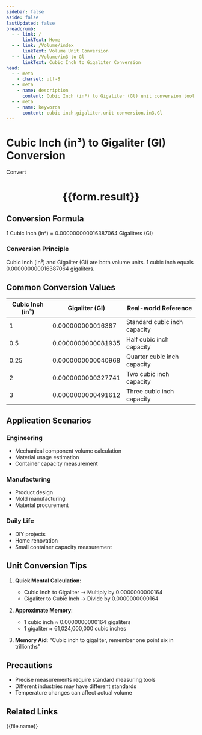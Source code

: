```yaml
---
sidebar: false
aside: false
lastUpdated: false
breadcrumb:
  - - link: /
      linkText: Home
  - - link: /Volume/index
      linkText: Volume Unit Conversion
  - - link: /Volume/in3-to-Gl
      linkText: Cubic Inch to Gigaliter Conversion
head:
  - - meta
    - charset: utf-8
  - - meta
    - name: description
      content: Cubic Inch (in³) to Gigaliter (Gl) unit conversion tool. 1 cubic inch equals 0.000000000016387064 gigaliters.
  - - meta
    - name: keywords
      content: cubic inch,gigaliter,unit conversion,in3,Gl
---
```


# Cubic Inch (in³) to Gigaliter (Gl) Conversion

<script setup>
import { onMounted, reactive, inject ,ref  } from 'vue'
import { NButton,NForm ,NFormItem,NInput,NInputNumber,NSelect,NCard,useMessage ,NGrid ,NGi } from 'naive-ui'
import { defineClientComponent } from 'vitepress'
import { Volume } from '../files';

const convert = inject('convert')
const formRef = ref(null);
const rules = {
  number:{
    required: true,
    type: 'number',
    trigger: "blur"
  }
}
const form = reactive({
  number:null,
  result:'',
  title:'Cubic Inch (in³) to Gigaliter (Gl) Conversion'
})

const convertHandler = (e) => {
  e.preventDefault();
  formRef.value?.validate((errors)=>{
    if (!errors) {
      form.result = `${form.number} in³ = ${convert(form.number).from('in3').to('Gl')} Gl`
    }
  })
}
</script>

<n-form size="large" :model="form" ref='formRef' :rules="rules">
  <n-form-item label="Value" path="number">
    <n-input-number size="large" style="width:100%" :min="0" v-model:value="form.number" placeholder="Enter cubic inch value" />
  </n-form-item>
  <n-form-item>
    <n-button type="info" style="width:100%" @click="convertHandler">Convert</n-button>
  </n-form-item>
</n-form>
<n-card embedded :bordered="false" hoverable>
  <div style="text-align:center">
    <h1>{{form.result}}</h1>
  </div>
</n-card>

## Conversion Formula
1 Cubic Inch (in³) = 0.000000000016387064 Gigaliters (Gl)

### Conversion Principle
Cubic Inch (in³) and Gigaliter (Gl) are both volume units. 1 cubic inch equals 0.000000000016387064 gigaliters.

## Common Conversion Values
| Cubic Inch (in³) | Gigaliter (Gl)          | Real-world Reference                 |
|-------------------|-------------------------|--------------------------------------|
| 1                 | 0.000000000016387       | Standard cubic inch capacity         |
| 0.5               | 0.0000000000081935      | Half cubic inch capacity             |
| 0.25              | 0.0000000000040968      | Quarter cubic inch capacity          |
| 2                 | 0.0000000000327741      | Two cubic inch capacity              |
| 3                 | 0.0000000000491612      | Three cubic inch capacity            |

## Application Scenarios
### Engineering
- Mechanical component volume calculation
- Material usage estimation
- Container capacity measurement

### Manufacturing
- Product design
- Mold manufacturing
- Material procurement

### Daily Life
- DIY projects
- Home renovation
- Small container capacity measurement

## Unit Conversion Tips
1. **Quick Mental Calculation**:
   - Cubic Inch to Gigaliter → Multiply by 0.0000000000164
   - Gigaliter to Cubic Inch → Divide by 0.0000000000164

2. **Approximate Memory**:
   - 1 cubic inch ≈ 0.0000000000164 gigaliters
   - 1 gigaliter ≈ 61,024,000,000 cubic inches

3. **Memory Aid**:
   "Cubic inch to gigaliter, remember one point six in trillionths"

## Precautions
- Precise measurements require standard measuring tools
- Different industries may have different standards
- Temperature changes can affect actual volume

## Related Links
<n-grid x-gap="12" :cols="2">
  <n-gi v-for="(file, index) in Volume" :key="index">
    <n-button
      text
      tag="a"
      :href="file.path"
      type="info"
    >
      {{file.name}}
    </n-button>
  </n-gi>
</n-grid>